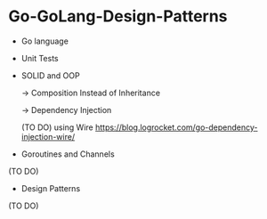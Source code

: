 # Go-GoLang-Design-Patterns

* Go language

* Unit Tests

* SOLID and OOP

    -> Composition Instead of Inheritance

    -> Dependency Injection 
    
    (TO DO) using Wire https://blog.logrocket.com/go-dependency-injection-wire/

* Goroutines and Channels

(TO DO)

* Design Patterns

(TO DO)